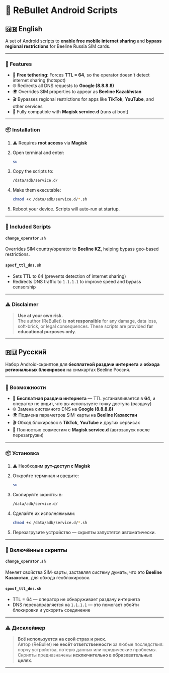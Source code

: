# 📡 ReBullet Android Scripts

## 🇬🇧 English

A set of Android scripts to **enable free mobile internet sharing** and **bypass regional restrictions** for Beeline Russia SIM cards.

---

### 🚀 Features

- 📶 **Free tethering**: Forces **TTL = 64**, so the operator doesn't detect internet sharing (hotspot)
- 🌐 Redirects all DNS requests to **Google (8.8.8.8)**
- 🌍 Overrides SIM properties to appear as **Beeline Kazakhstan**
- 🎬 Bypasses regional restrictions for apps like **TikTok**, **YouTube**, and other services
- 🧩 Fully compatible with **Magisk service.d** (runs at boot)

---

### 📦 Installation

1. ⚠️ Requires **root access** via **Magisk**
2. Open terminal and enter:

    ```sh
    su
    ```

3. Copy the scripts to:

    ```sh
    /data/adb/service.d/
    ```

4. Make them executable:

    ```sh
    chmod +x /data/adb/service.d/*.sh
    ```

5. Reboot your device. Scripts will auto-run at startup.

---

### 📁 Included Scripts

#### `change_operator.sh`
Overrides SIM country/operator to **Beeline KZ**, helping bypass geo-based restrictions.

#### `spoof_ttl_dns.sh`
- Sets TTL to 64 (prevents detection of internet sharing)
- Redirects DNS traffic to `1.1.1.1` to improve speed and bypass censorship

---

### ⚠️ Disclaimer

> **Use at your own risk.**  
> The author (ReBullet) is **not responsible** for any damage, data loss, soft-brick, or legal consequences. These scripts are provided **for educational purposes only**.

---

## 🇷🇺 Русский

Набор Android-скриптов для **бесплатной раздачи интернета** и **обхода региональных блокировок** на симкартах Beeline Россия.

---

### 🚀 Возможности

- 📶 **Бесплатная раздача интернета** — TTL устанавливается в **64**, и оператор не видит, что вы используете точку доступа (раздачу)
- 🌐 Замена системного DNS на **Google (8.8.8.8)**
- 🌍 Подмена параметров SIM-карты на **Beeline Казахстан**
- 🎬 Обход блокировок в **TikTok**, **YouTube** и других сервисах
- 🧩 Полностью совместим с **Magisk service.d** (автозапуск после перезагрузки)

---

### 📦 Установка

1. ⚠️ Необходим **рут-доступ с Magisk**
2. Откройте терминал и введите:

    ```sh
    su
    ```

3. Скопируйте скрипты в:

    ```sh
    /data/adb/service.d/
    ```

4. Сделайте их исполняемыми:

    ```sh
    chmod +x /data/adb/service.d/*.sh
    ```

5. Перезагрузите устройство — скрипты запустятся автоматически.

---

### 📁 Включённые скрипты

#### `change_operator.sh`
Меняет свойства SIM-карты, заставляя систему думать, что это **Beeline Казахстан**, для обхода геоблокировок.

#### `spoof_ttl_dns.sh`
- TTL = 64 — оператор не обнаруживает раздачу интернета
- DNS перенаправляется на `1.1.1.1` — это помогает обойти блокировки и ускорить соединение

---

### ⚠️ Дисклеймер

> **Всё используется на свой страх и риск.**  
> Автор (ReBullet) **не несёт ответственности** за любые последствия: порчу устройства, потерю данных или юридические проблемы. Скрипты предназначены **исключительно в образовательных целях**.

---
